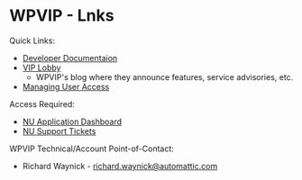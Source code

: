 # WPVIP - Lnks

Quick Links:
- [Developer Documentaion](https://docs.wpvip.com/)
- [VIP Lobby](https://lobby.vip.wordpress.com/)
	- WPVIP's blog where they announce features, service advisories, etc.
- [Managing User Access](https://docs.wpvip.com/how-tos/manage-user-access/)

Access Required:
- [NU Application Dashboard](https://dashboard.wpvip.com/orgs/196/apps)
- [NU Support Tickets](https://wordpressvip.zendesk.com/hc/en-us/requests)

WPVIP Technical/Account Point-of-Contact:
- Richard Waynick - [richard.waynick@automattic.com](mailto:richard.waynick@automattic.com)
